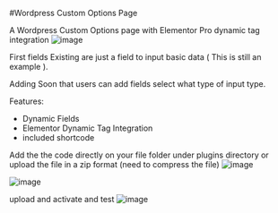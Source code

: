 #Wordpress Custom Options Page

A Wordpress Custom Options page with Elementor Pro dynamic tag integration
![image](https://github.com/user-attachments/assets/a35e2193-9550-45e9-8220-e079e32c6cd6)

First fields Existing are just a field to input basic data ( This is still an example ).

Adding Soon that users can add fields select what type of input type.

Features:
- Dynamic Fields
- Elementor Dynamic Tag Integration
- included shortcode


Add the the code directly on your file folder under plugins directory or upload the file in a zip format (need to compress the file)
![image](https://github.com/user-attachments/assets/d2b9d1c8-5383-4349-ac61-332fd3d36bde)

![image](https://github.com/user-attachments/assets/7f8a3810-bc3a-415b-8e44-f54aed3724f8)

upload and activate and test
![image](https://github.com/user-attachments/assets/2b4900f8-06a5-4ac9-a91a-365adc3ff327)
